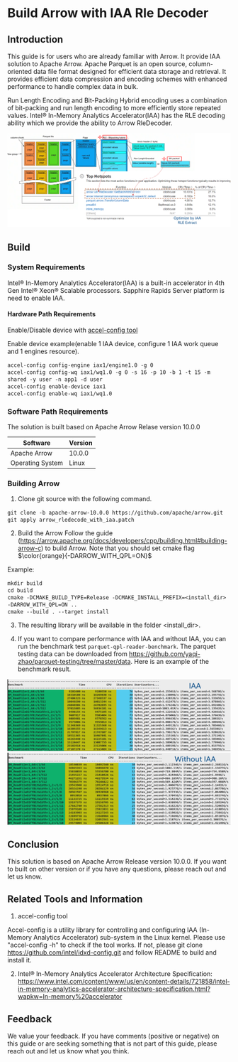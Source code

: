 # Build Arrow with IAA Rle Decoder


## Introduction

This guide is for users who are already familiar with Arrow.  It provide IAA solution to Apache Arrow. Apache Parquet is an open source, column-oriented data file format designed for efficient data storage and retrieval. It provides efficient data compression and encoding schemes with enhanced performance to handle complex data in bulk.

Run Length Encoding and Bit-Packing Hybrid encoding uses a combination of bit-packing and run length encoding to more efficiently store repeated values. Intel® In-Memory Analytics Accelerator(IAA) has the RLE decoding ability which we provide the ability to Arrow RleDecoder.


![Picture](./img/RleDeocder.png)




## Build

### System Requirements

Intel® In-Memory Analytics Accelerator(IAA) is a built-in accelerator in 4th Gen Intel® Xeon® Scalable processors. Sapphire Rapids Server platform is need to enable IAA.

#### Hardware Path Requirements

Enable/Disable device with <a href="#accel-config">accel-config tool</a>

Enable device example(enable 1 IAA device, configure 1 IAA work queue and 1 engines resource).
```
accel-config config-engine iax1/engine1.0 -g 0
accel-config config-wq iax1/wq1.0 -g 0 -s 16 -p 10 -b 1 -t 15 -m shared -y user -n app1 -d user
accel-config enable-device iax1
accel-config enable-wq iax1/wq1.0
```

### Software Path Requirements

The solution is built based on Apache Arrow Relase version 10.0.0

| Software | Version |
|------------------|-------------|
| Apache Arrow | 10.0.0 |
| Operating System | Linux |


### Building Arrow

1. Clone git source with the following command.
```
git clone -b apache-arrow-10.0.0 https://github.com/apache/arrow.git
git apply arrow_rledecode_with_iaa.patch
```

2. Build the Arrow
Follow the guide (https://arrow.apache.org/docs/developers/cpp/building.html#building-arrow-c) to build Arrow. Note that you should set cmake flag $\color{orange}{-DARROW_WITH_QPL=ON}$

Example:
```
mkdir build
cd build
cmake -DCMAKE_BUILD_TYPE=Release -DCMAKE_INSTALL_PREFIX=<install_dir> -DARROW_WITH_QPL=ON ..
cmake --build . --target install
```
3. The resulting library will be available in the folder <install_dir>.

4. If you want to compare performance with IAA and without IAA, you can run the benchmark test ```parquet-qpl-reader-benchmark```. The parquet testing data can be downloaded from https://github.com/yaqi-zhao/parquet-testing/tree/master/data. Here is an example of the benchmark result.

![Picture](./img/IAA.png)
![Picture](./img/NoIAA.png)

## Conclusion

This solution is based on Apache Arrow Release version 10.0.0. If you want to built on other version or if you have any questions, please reach out and let us know.

## Related Tools and Information

1. <a id="accel-config">accel-config tool</a>

Accel-config is a utility library for controlling and configuring IAA (In-Memory Analytics Accelerator) sub-system in the Linux kernel.  Please use "accel-config -h" to check if the tool works. If not, please git clone https://github.com/intel/idxd-config.git and follow README to build and install it.

2. <a id="IAA-Spec">Intel® In-Memory Analytics Accelerator Architecture Specification</a>: https://www.intel.com/content/www/us/en/content-details/721858/intel-in-memory-analytics-accelerator-architecture-specification.html?wapkw=In-memory%20accelerator

## Feedback

We value your feedback. If you have comments (positive or negative) on this guide or are seeking something that is not part of this guide, please reach out and let us know what you think.